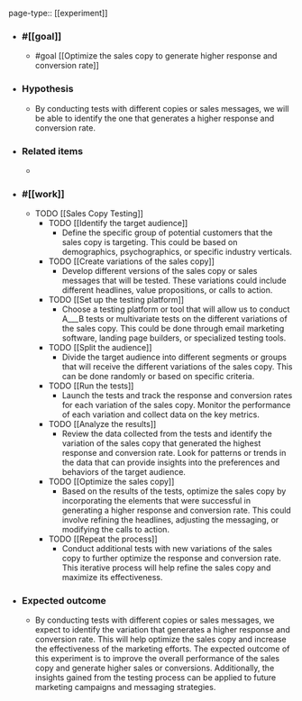 page-type:: [[experiment]]



  - ### #[[goal]]
    - #goal [[Optimize the sales copy to generate higher response and conversion rate]]
  - ### Hypothesis
    - By conducting tests with different copies or sales messages, we will be able to identify the one that generates a higher response and conversion rate.
  - ### Related items
    - 
  - ### #[[work]]
    - TODO [[Sales Copy Testing]]
      - TODO [[Identify the target audience]]
        - Define the specific group of potential customers that the sales copy is targeting. This could be based on demographics, psychographics, or specific industry verticals.
      - TODO [[Create variations of the sales copy]]
        - Develop different versions of the sales copy or sales messages that will be tested. These variations could include different headlines, value propositions, or calls to action.
      - TODO [[Set up the testing platform]]
        - Choose a testing platform or tool that will allow us to conduct A___B tests or multivariate tests on the different variations of the sales copy. This could be done through email marketing software, landing page builders, or specialized testing tools.
      - TODO [[Split the audience]]
        - Divide the target audience into different segments or groups that will receive the different variations of the sales copy. This can be done randomly or based on specific criteria.
      - TODO [[Run the tests]]
        - Launch the tests and track the response and conversion rates for each variation of the sales copy. Monitor the performance of each variation and collect data on the key metrics.
      - TODO [[Analyze the results]]
        - Review the data collected from the tests and identify the variation of the sales copy that generated the highest response and conversion rate. Look for patterns or trends in the data that can provide insights into the preferences and behaviors of the target audience.
      - TODO [[Optimize the sales copy]]
        - Based on the results of the tests, optimize the sales copy by incorporating the elements that were successful in generating a higher response and conversion rate. This could involve refining the headlines, adjusting the messaging, or modifying the calls to action.
      - TODO [[Repeat the process]]
        - Conduct additional tests with new variations of the sales copy to further optimize the response and conversion rate. This iterative process will help refine the sales copy and maximize its effectiveness.
  - ### Expected outcome
    - By conducting tests with different copies or sales messages, we expect to identify the variation that generates a higher response and conversion rate. This will help optimize the sales copy and increase the effectiveness of the marketing efforts. The expected outcome of this experiment is to improve the overall performance of the sales copy and generate higher sales or conversions. Additionally, the insights gained from the testing process can be applied to future marketing campaigns and messaging strategies.

